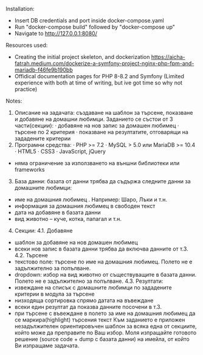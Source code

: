 Installation:
- Insert DB credentials and port inside docker-compose.yaml
- Run "docker-compose build" followed by "docker-compose up"
- Navigate to http://127.0.0.1:8080/

Resources used:
- Creating the initial project skeleton, and dockerization https://aicha-fatrah.medium.com/dockerize-a-symfony-project-nginx-php-fpm-and-mariadb-f46fe9b190bb
- Offidical documentation pages for PHP 8-8.2 and Symfony (Limited experience with both at time of writing, but ive got time so why not practice)

Notes:


1. Описание на задачата: създаване на шаблон за търсене, показване и добавяне на
домашни любимци. Заданието се състои от 3 части(секции):
· добавяне на нов запис за домашен любимец
· търсене по 2 критерия
· показване на резултатите, отговарящи на зададените критерии
2. Програмни средства:
· PHP >= 7.2
· MySQL > 5.0 или MariaDB >= 10.4
· HTML5
· CSS3
· JavaScript, jQuery
* няма ограничение за използването на външни библиотеки или frameworks
3. База данни: базата от данни трябва да съдържа следните данни за домашните любимци:
- име на домашния любимец . Например: Шаро, Лъки и т.н.
- информация за домашния любимец в свободен текст
- дата на добавяне в базата данни
- вид животно – куче, котка, папагал и т.н.
4. Секции:
4.1. Добавяне
- шаблон за добавяне на нов домашен любимец
- всеки нов запис в базата данни трябва да включва данните от т.3.
4.2. Търсене
- текстово поле: търсене по име на домашния любимец. Полето не е задължително
за попълване.
- dropdown: избор на вид животно от съществуващите в базата данни. Полето не е
задължително за попълване.
4.3. Резултати:
- извеждане на списък с домашните любимци по зададените критерии в модула за търсене
- низходяща сортировка спрямо датата на въвеждане
- всеки един резултат да показва данните посочени в т.3.
- при търсене с въвеждане в полето за име на домашния любимец да се
маркира(highlight) търсения текст
Към заданието е приложен незадължителен ориентировъчен шаблон за всяка една от
секциите, който може да преправите по Ваш избор.
Моля изпращайте готовото решение (source code + dump с базата данни) на имейла, от който
Ви изпращаме задачата.